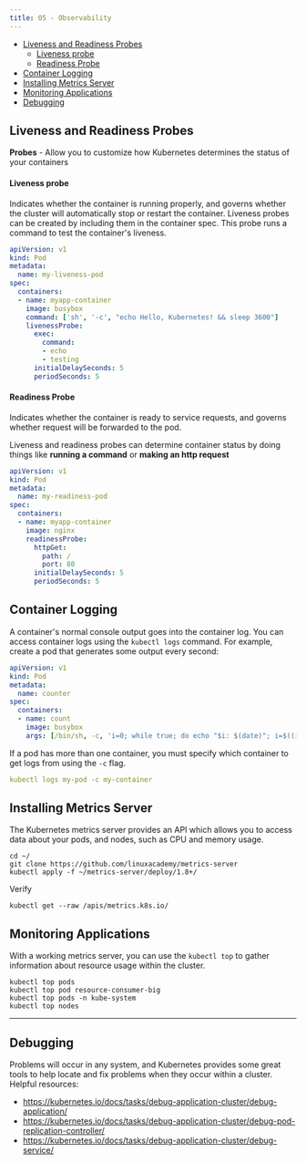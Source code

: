 ```yaml
---
title: 05 - Observability
---
```


- [Liveness and Readiness Probes](#liveness-and-readiness-probes)
    - [Liveness probe](#liveness-probe)
    - [Readiness Probe](#readiness-probe)
- [Container Logging](#container-logging)
- [Installing Metrics Server](#installing-metrics-server)
- [Monitoring Applications](#monitoring-applications)
- [Debugging](#debugging)

## Liveness and Readiness Probes

**Probes** - Allow you to customize how Kubernetes determines the status of your containers

#### Liveness probe

Indicates whether the container is running properly, and governs whether the cluster will automatically stop or restart the container. Liveness probes can be created by including them in the container spec. This probe runs a command to test the container's liveness.

```yml
apiVersion: v1
kind: Pod
metadata:
  name: my-liveness-pod
spec:
  containers:
  - name: myapp-container
    image: busybox
    command: ['sh', '-c', "echo Hello, Kubernetes! && sleep 3600"]
    livenessProbe:
      exec:
        command:
        - echo
        - testing
      initialDelaySeconds: 5
      periodSeconds: 5
```

#### Readiness Probe

Indicates whether the container is ready to service requests, and governs whether request will be forwarded to the pod.

Liveness and readiness probes can determine container status by doing things like **running a command** or **making an http request**


```yml
apiVersion: v1
kind: Pod
metadata:
  name: my-readiness-pod
spec:
  containers:
  - name: myapp-container
    image: nginx
    readinessProbe:
      httpGet:
        path: /
        port: 80
      initialDelaySeconds: 5
      periodSeconds: 5
```

## Container Logging

A container's normal console output goes into the container log. You can access container logs using the `kubectl logs` command. For example, create a pod that generates some output every second:

```yml
apiVersion: v1
kind: Pod
metadata:
  name: counter
spec:
  containers:
  - name: count
    image: busybox
    args: [/bin/sh, -c, 'i=0; while true; do echo "$i: $(date)"; i=$((i+1)); sleep 1; done']
```

If a pod has more than one container, you must specify which container to get logs from using the `-c` flag.

```yml
kubectl logs my-pod -c my-container
```

## Installing Metrics Server

The Kubernetes metrics server provides an API which allows you to access data about your pods, and nodes, such as CPU and memory usage.

```
cd ~/
git clone https://github.com/linuxacademy/metrics-server
kubectl apply -f ~/metrics-server/deploy/1.8+/
```

Verify
```
kubectl get --raw /apis/metrics.k8s.io/
```

## Monitoring Applications

With a working metrics server, you can use the `kubectl top` to gather information about resource usage within the cluster.

```
kubectl top pods
kubectl top pod resource-consumer-big
kubectl top pods -n kube-system
kubectl top nodes
```

---

## Debugging

Problems will occur in any system, and Kubernetes provides some great tools to help locate and fix problems when they occur within a cluster. Helpful resources:

* https://kubernetes.io/docs/tasks/debug-application-cluster/debug-application/
* https://kubernetes.io/docs/tasks/debug-application-cluster/debug-pod-replication-controller/
* https://kubernetes.io/docs/tasks/debug-application-cluster/debug-service/

